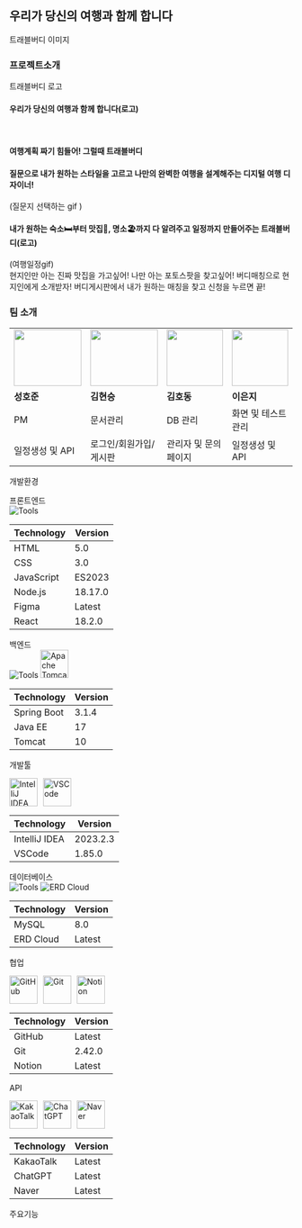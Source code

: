 <h2>우리가 당신의 여행과 함께 합니다</h2>
트래블버디
이미지

<h3>프로젝트소개</h3>
트래블버디 로고
<h4>우리가 당신의 여행과 함께 합니다(로고)</h4> 
<br/>
<h4>여행계획 짜기 힘들어! 그럴때 트래블버디 </h4>
<h4>질문으로 내가 원하는 스타일을 고르고 나만의 완벽한 여행을 설계해주는 디지털 여행 디자이너!</h4>
(질문지 선택하는 gif )
<h4>내가 원하는 숙소🛏부터 맛집🍖, 명소🏖까지 다 알려주고 일정까지 만들어주는 트래블버디(로고)</h4>
(여행일정gif)
<br/>
현지인만 아는 진짜 맛집을 가고싶어! 나만 아는 포토스팟을 찾고싶어!
버디매칭으로 현지인에게 소개받자!
버디게시판에서 내가 원하는 매칭을 찾고 신청을 누르면 끝!

<h4></h4>

<h3>팀 소개</h3>

|                    |                    |                     |                    |                    |
|--------------------|--------------------|---------------------|--------------------|--------------------|
|  <img src="https://github.com/user-attachments/assets/8136d53e-807c-4e7a-a9a8-61ed0b637dfd" width="120" height="100"> | <img src="https://github.com/user-attachments/assets/033a4bc3-f4ac-4340-99a4-b6e88fe60d32" width="120" height="100"> | <img src="https://github.com/user-attachments/assets/749cc339-5cd3-4046-b588-917a093b16f5" width="100" height="100"> | <img src="https://github.com/user-attachments/assets/5d53b38f-4845-483e-af00-61c50b4be2f4" width="100" height="100"> | <img src="https://github.com/user-attachments/assets/1aaf3b7f-5c8b-4b0c-965a-1af8ad10267c" width="100" height="100"> | |
| **성호준**         | **김현승**         | **김호동**          | **이은지**         | **최예진**         |
| PM                 | 문서관리           | DB 관리             | 화면 및 테스트 관리 | 화면 및 이슈관리   |
| 일정생성 및 API    | 로그인/회원가입/게시판 | 관리자 및 문의 페이지 | 일정생성 및 API    | 마이페이지         |



개발환경
<br/>

프론트엔드
</br>
![Tools](https://skillicons.dev/icons?i=html,css,js,nodejs,figma,react)

| Technology | Version  |
|------------|----------|
| HTML       | 5.0      |
| CSS        | 3.0      |
| JavaScript | ES2023   |
| Node.js    | 18.17.0  |
| Figma      | Latest   |
| React      | 18.2.0   |

백엔드
</br>
![Tools](https://skillicons.dev/icons?i=spring,java)
<img src="https://tse2.mm.bing.net/th?id=OIP.rtO6ACPRuGUqULzmK3wlFAHaFW&pid=Api" alt="Apache Tomcat" width="50" height="50"/>

| Technology         | Version      |
|--------------------|--------------|
| Spring Boot        | 3.1.4        |
| Java EE            | 17           |
| Tomcat             | 10           |

개발툴
</br>
<div style="display: flex; align-items: center; gap: 10px;">
  <img src="https://upload.wikimedia.org/wikipedia/commons/9/9c/IntelliJ_IDEA_Icon.svg" alt="IntelliJ IDEA" width="50" height="50"/>
  <img src="https://skillicons.dev/icons?i=vscode" alt="VSCode" width="50" height="50"/>
</div>

| Technology   | Version     |
|--------------|-------------|
| IntelliJ IDEA| 2023.2.3    |
| VSCode       | 1.85.0      |



데이터베이스
</br>
![Tools](https://skillicons.dev/icons?i=mysql)
![ERD Cloud](https://www.erdcloud.com/favicon.ico)

| Technology   | Version |
|--------------|---------|
| MySQL        | 8.0     |
| ERD Cloud    | Latest  |


협업
<br/>
<div style="display: flex; align-items: center; gap: 10px;">
  <img src="https://skillicons.dev/icons?i=github" alt="GitHub" width="50" height="50"/>
  <img src="https://git-scm.com/images/logos/downloads/Git-Icon-1788C.png" alt="Git" width="50" height="50"/>
  <img src="https://upload.wikimedia.org/wikipedia/commons/e/e9/Notion-logo.svg" alt="Notion" width="50" height="50"/>
</div>

| Technology   | Version  |
|--------------|----------|
| GitHub       | Latest   |
| Git          | 2.42.0   |
| Notion       | Latest   |


API
<br/>
<div style="display: flex; align-items: center; gap: 10px;">
   <img src="https://tse4.mm.bing.net/th?id=OIP.qNqid07fLMa5vQC0LUFiUQHaHa&pid=Api" alt="KakaoTalk" width="50" height="50"/>
  <img src="https://upload.wikimedia.org/wikipedia/commons/0/04/ChatGPT_logo.svg" alt="ChatGPT" width="50" height="50"/>
 <img src="https://tse2.mm.bing.net/th?id=OIP.-3EEjgOlradX9w1htYPQvwHaHa&pid=Api" alt="Naver" width="50" height="50"/>
</div>

| Technology | Version |
|------------|---------|
| KakaoTalk  | Latest  |
| ChatGPT    | Latest  |
| Naver      | Latest  |




주요기능
